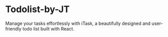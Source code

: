 # Todolist-by-JT
Manage your tasks effortlessly with iTask, a beautifully designed and user-friendly todo list built with React.
